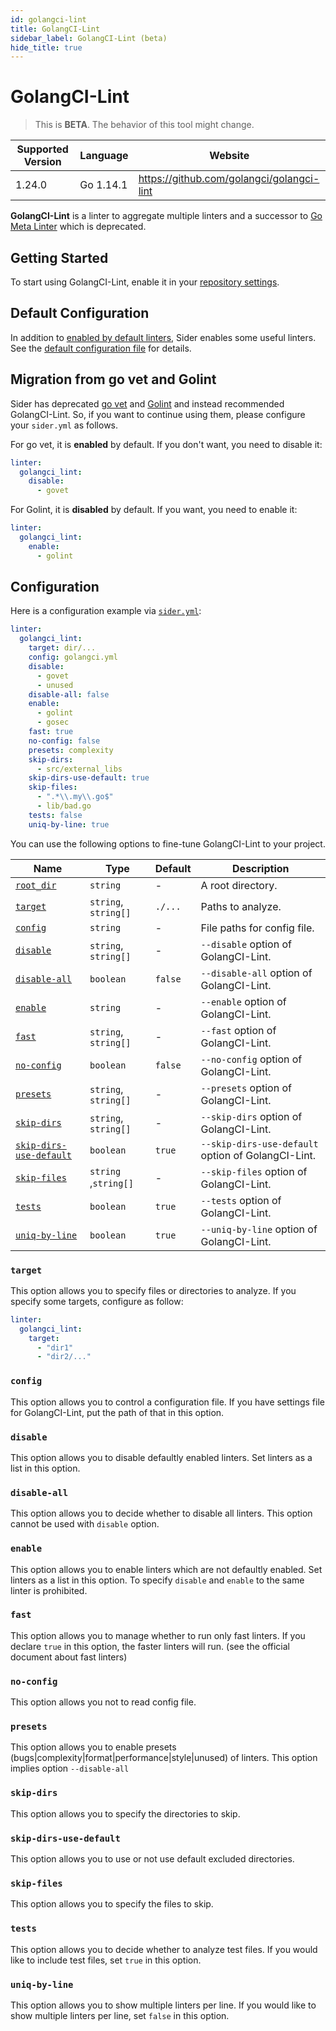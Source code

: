 ```yaml
---
id: golangci-lint
title: GolangCI-Lint
sidebar_label: GolangCI-Lint (beta)
hide_title: true
---
```


# GolangCI-Lint

> This is **BETA**. The behavior of this tool might change.

| Supported Version | Language  | Website                                   |
| ----------------- | --------- | ----------------------------------------- |
| 1.24.0            | Go 1.14.1 | https://github.com/golangci/golangci-lint |

**GolangCI-Lint** is a linter to aggregate multiple linters and a successor to [Go Meta Linter](gometalinter.md) which is deprecated.

## Getting Started

To start using GolangCI-Lint, enable it in your [repository settings](../../getting-started/repository-settings.md).

## Default Configuration

In addition to [enabled by default linters](https://github.com/golangci/golangci-lint#enabled-by-default-linters), Sider enables some useful linters.
See the [default configuration file](https://github.com/sider/runners/blob/master/images/golangci_lint/sider_golangci.yml) for details.

## Migration from go vet and Golint

Sider has deprecated [go vet](./govet.md) and [Golint](./golint.md) and instead recommended GolangCI-Lint.
So, if you want to continue using them, please configure your `sider.yml` as follows.

For go vet, it is **enabled** by default. If you don't want, you need to disable it:

```yaml
linter:
  golangci_lint:
    disable:
      - govet
```

For Golint, it is **disabled** by default. If you want, you need to enable it:

```yaml
linter:
  golangci_lint:
    enable:
      - golint
```

## Configuration

Here is a configuration example via [`sider.yml`](../../getting-started/custom-configuration.md):

```yaml
linter:
  golangci_lint:
    target: dir/...
    config: golangci.yml
    disable:
      - govet
      - unused
    disable-all: false
    enable:
      - golint
      - gosec
    fast: true
    no-config: false
    presets: complexity
    skip-dirs:
      - src/external_libs
    skip-dirs-use-default: true
    skip-files:
      - ".*\\.my\\.go$"
      - lib/bad.go
    tests: false
    uniq-by-line: true
```

You can use the following options to fine-tune GolangCI-Lint to your project.

| Name                                                                        | Type                 | Default | Description                                        |
| --------------------------------------------------------------------------- | -------------------- | ------- | -------------------------------------------------- |
| [`root_dir`](../../getting-started/custom-configuration.md#root_dir-option) | `string`             | -       | A root directory.                                  |
| [`target`](#target)                                                         | `string`, `string[]` | `./...` | Paths to analyze.                                  |
| [`config`](#config)                                                         | `string`             | -       | File paths for config file.                        |
| [`disable`](#disable)                                                       | `string`, `string[]` | -       | `--disable` option of GolangCI-Lint.               |
| [`disable-all`](#disable-all)                                               | `boolean`            | `false` | `--disable-all` option of GolangCI-Lint.           |
| [`enable`](#enable)                                                         | `string`             | -       | `--enable` option of GolangCI-Lint.                |
| [`fast`](#fast)                                                             | `string`, `string[]` | -       | `--fast` option of GolangCI-Lint.                  |
| [`no-config`](#no-config)                                                   | `boolean`            | `false` | `--no-config` option of GolangCI-Lint.             |
| [`presets`](#presets)                                                       | `string`, `string[]` | -       | `--presets` option of GolangCI-Lint.               |
| [`skip-dirs`](#skip-dirs)                                                   | `string`, `string[]` | -       | `--skip-dirs` option of GolangCI-Lint.             |
| [`skip-dirs-use-default`](#skip-dirs-use-default)                           | `boolean`            | `true`  | `--skip-dirs-use-default` option of GolangCI-Lint. |
| [`skip-files`](#skip-files)                                                 | `string` ,`string[]` | -       | `--skip-files` option of GolangCI-Lint.            |
| [`tests`](#tests)                                                           | `boolean`            | `true`  | `--tests` option of GolangCI-Lint.                 |
| [`uniq-by-line`](#uniq-by-line)                                             | `boolean`            | `true`  | `--uniq-by-line` option of GolangCI-Lint.          |

### `target`

This option allows you to specify files or directories to analyze. If you specify some targets, configure as follow:

```Yaml
linter:
  golangci_lint:
    target:
      - "dir1"
      - "dir2/..."
```

### `config`

This option allows you to control a configuration file. If you have settings file for GolangCI-Lint, put the path of that in this option.

### `disable`

This option allows you to disable defaultly enabled linters. Set linters as a list in this option.

### `disable-all`

This option allows you to decide whether to disable all linters. This option cannot be used with `disable` option.

### `enable`

This option allows you to enable linters which are not defaultly enabled. Set linters as a list in this option.
To specify `disable` and `enable` to the same linter is prohibited.

### `fast`

This option allows you to manage whether to run only fast linters. If you declare `true` in this option, the faster linters will run. (see the official document about fast linters)

### `no-config`

This option allows you not to read config file.

### `presets`

This option allows you to enable presets (bugs|complexity|format|performance|style|unused) of linters. This option implies option `--disable-all`

### `skip-dirs`

This option allows you to specify the directories to skip.

### `skip-dirs-use-default`

This option allows you to use or not use default excluded directories.

### `skip-files`

This option allows you to specify the files to skip.

### `tests`

This option allows you to decide whether to analyze test files. If you would like to include test files, set `true` in this option.

### `uniq-by-line`

This option allows you to show multiple linters per line. If you would like to show multiple linters per line, set `false` in this option.
